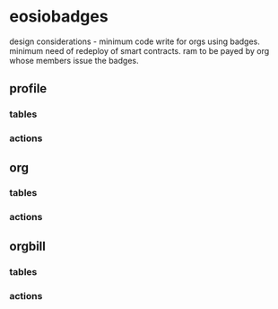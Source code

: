 # eosiobadges

design considerations - 
minimum code write for orgs using badges.
minimum need of redeploy of smart contracts.
ram to be payed by org whose members issue the badges.

## profile

### tables
### actions

## org

### tables
### actions

## orgbill

### tables
### actions

